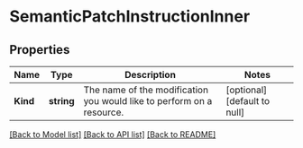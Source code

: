 # SemanticPatchInstructionInner

## Properties
Name | Type | Description | Notes
------------ | ------------- | ------------- | -------------
**Kind** | **string** | The name of the modification you would like to perform on a resource. | [optional] [default to null]

[[Back to Model list]](../README.md#documentation-for-models) [[Back to API list]](../README.md#documentation-for-api-endpoints) [[Back to README]](../README.md)


